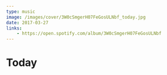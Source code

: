 ```yaml
---
type: music
image: /images/cover/3W0cSmgerH07FeGosULNbf_today.jpg
date: 2017-03-27
links:
    - https://open.spotify.com/album/3W0cSmgerH07FeGosULNbf
---
```


# Today
